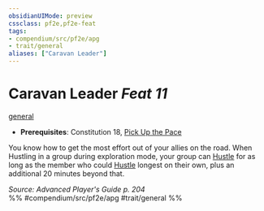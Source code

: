 ```yaml
---
obsidianUIMode: preview
cssclass: pf2e,pf2e-feat
tags:
- compendium/src/pf2e/apg
- trait/general
aliases: ["Caravan Leader"]
---
```

# Caravan Leader  *Feat 11*  
[general](rules/traits/general.md "General Feat Trait")  

- **Prerequisites**: Constitution 18, [Pick Up the Pace](compendium/feats/pick-up-the-pace-apg.md)

You know how to get the most effort out of your allies on the road. When Hustling in a group during exploration mode, your group can [Hustle](rules/actions/hustle.md) for as long as the member who could [Hustle](rules/actions/hustle.md) longest on their own, plus an additional 20 minutes beyond that.

*Source: Advanced Player's Guide p. 204*  
%% #compendium/src/pf2e/apg #trait/general %%